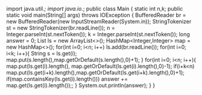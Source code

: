 import java.util.*;
import java.io.*;
public class Main {
    static int n,k;
    public static void main(String[] args) throws IOException {
        BufferedReader br = new BufferedReader(new InputStreamReader(System.in));
        StringTokenizer st = new StringTokenizer(br.readLine());
        n = Integer.parseInt(st.nextToken());
        k = Integer.parseInt(st.nextToken());
        long answer = 0;
        List<String> ls = new ArrayList<>();
        HashMap<Integer,Integer> map = new HashMap<>();
        for(int i=0; i<n; i++) ls.add(br.readLine());
        for(int i=0; i<k; i++){
            String s = ls.get(i);
            map.put(s.length(),map.getOrDefault(s.length(),0)+1);
        }
        for(int i=0; i<n; i++){
            map.put(ls.get(i).length(), map.getOrDefault(ls.get(i).length(),0)-1);
            if(i+k<n) map.put(ls.get(i+k).length(),map.getOrDefault(ls.get(i+k).length(),0)+1);
            if(map.containsKey(ls.get(i).length())) answer += map.get(ls.get(i).length());;
        }
        System.out.println(answer);
    }
}
